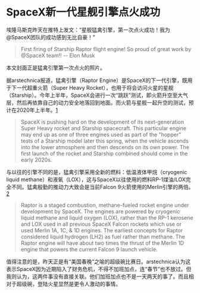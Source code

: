 # SpaceX新一代星舰引擎点火成功

埃隆马斯克昨天在推特上发文：“星舰猛禽引擎，第一次点火成功！我为@SpaceX团队的成功感到无比自豪！”

> First firing of Starship Raptor flight engine! So proud of great work by @SpaceX team!! -- Elon Musk

本文封面正是猛禽引擎第一次点火的照片。

据arstechnica报道，猛禽引擎（Raptor Engine）是SpaceX的下一代引擎，既用于下一代超重火箭（Super Heavy Rocket），也用于将会访问火星的星舰（Starship）。今年上半年，SpaceX会进行一次“跳跃”测试，即火箭升空至大气层，然后再依靠自己的动力安全地落回到地面。而火箭与星舰一起升空的测试，预计在2020年上半年。[1]

> SpaceX is pushing hard on the development of its next-generation Super Heavy rocket and Starship spacecraft. This particular engine may end up as one of three engines used as part of the "hopper" tests of a Starship model later this spring, when the vehicle ascends into the lower atmosphere and then descends on its own power. The first launch of the rocket and Starship combined should come in the early 2020s.

与以往的引擎不同的是，猛禽引擎采用全新的燃料：低温液体甲烷（cryogenic liquid methane）和液氧（LOX），这与SpaceX以往使用的燃料RP-1煤油/LOX完全不同。猛禽殷勤的推动力大致会是当前Falcon 9火箭使用的Merlin引擎的两倍。[2]

> Raptor is a staged combustion, methane-fueled rocket engine under development by SpaceX. The engines are powered by cryogenic liquid methane and liquid oxygen (LOX), rather than the RP-1 kerosene and LOX used in all previous SpaceX Falcon rockets which use or used Merlin 1A, 1C, & 1D engines. The earliest concepts for Raptor considered liquid hydrogen (LH2) as fuel rather than methane. The Raptor engine will have about two times the thrust of the Merlin 1D engine that powers the current Falcon 9 launch vehicle.

值得注意的是，昨天正是有“美国春晚”之喻的超级碗比赛日。arstechnica认为这表示SpaceX因为近期陷入了财务危机，不得不加班加点，连“春节”也不放过。但我则认为，这两件事没有直接关联。他们加班加点也不是一天两天的事了。而且相对于超级碗，登陆火星显然是更令人激动的事情。

[1]: https://arstechnica.com/science/2019/02/spacex-test-fires-flight-version-of-its-raptor-engine-for-the-first-time/
[2]: https://en.wikipedia.org/wiki/Raptor_(rocket_engine_family)